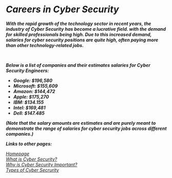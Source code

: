 # ***Careers in Cyber Security***
**_<p> With the rapid growth of the technology sector in recent years, the industry of Cyber Security has become a lucrative field. with the demand for skilled professionals being high. Due to this increased demand, salaries for cyber security positions are quite high, often paying more than other technology-related jobs. </p>_**
<br>
**_<p> Below is a list of companies and their estimates salaries for Cyber Security Engineers:</p>_**
+ **_Google: $196,580_**
+ **_Microsoft: $155,609_**
+ **_Amazon: $144,472_**
+ **_Apple: $175,270_**
+ **_IBM: $134.155_**
+ **_Intel: $169,481_**
+ **_Dell: $147.485_**

**_<p>(Note that the salary amounts are estimates and are purely meant to demonstrate the range of salaries for cyber security jobs across different companies.)</p>_**

**_Links to other pages:_**

[<em>Homepage</em>](ReadMe.md)\
[<em>What is Cyber Security?</em>](WhatIsCyberSecurity.md)\
[<em>Why is Cyber Security Important? </em>](WhyIsItImportant.md)\
[<em>Types of Cyber Secrurity</em>](TypesOfCyberSecurity.md)

